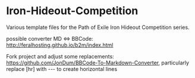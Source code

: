 # Iron-Hideout-Competition 
Various template files for the Path of Exile Iron Hideout Competition series.

possible converter MD <=> BBCode: http://feralhosting.github.io/b2m/index.html

Fork project and adjust some replacements: https://github.com/JonDum/BBCode-To-Markdown-Converter, particularly replace [hr] with --- to create horizontal lines

